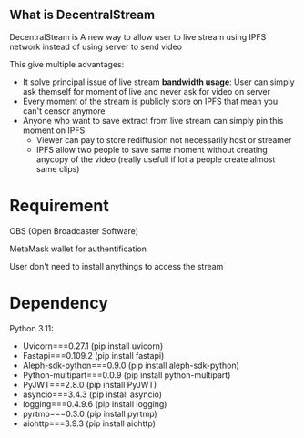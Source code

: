 ## What is DecentralStream 

DecentralSteam is A new way to allow user to live stream using IPFS network instead of using server to send video

This give multiple advantages:
- It solve principal issue of live stream **bandwidth usage**: User can simply ask themself for moment of live and never ask for video on server
- Every moment of the stream is publicly store on IPFS that mean you can't censor anymore
- Anyone who want to save extract from live stream can simply pin this moment on IPFS:
  - Viewer can pay to store rediffusion not necessarily host or streamer
  - IPFS allow two people to save same moment without creating anycopy of the video (really usefull if lot a people create almost same clips)


# Requirement
 OBS (Open Broadcaster Software)
 
 MetaMask wallet for authentification

 User don't need to install anythings to access the stream




# Dependency
Python 3.11:
- Uvicorn===0.27.1 (pip install uvicorn)
- Fastapi===0.109.2 (pip install fastapi)
- Aleph-sdk-python===0.9.0 (pip install aleph-sdk-python)
- Python-multipart===0.0.9 (pip install python-multipart)
- PyJWT===2.8.0 (pip install PyJWT)
- asyncio===3.4.3 (pip install asyncio)
- logging===0.4.9.6 (pip install logging)
- pyrtmp===0.3.0 (pip install pyrtmp)
- aiohttp===3.9.3 (pip install aiohttp)

  
